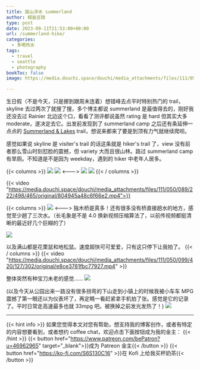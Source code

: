 ```yaml
---
title: 跋山涉水 summerland
author: 椒盐豆豉
type: post
date: 2023-09-11T21:53:00+00:00
url: /summerland-hike/
categories:
  - 多喝热水
tags:
  - travel
  - seattle
  - photography
bookToc: false
image: https://media.douchi.space/douchi/media_attachments/files/111/050/061/927/940/177/original/899a60fb47389603.png

---
```


生日假（不是今天，只是挪到跟周末连着）想错峰去点平时特别热门的 trail，skyline 去过两次了就搜了搜，多个博主都说 summerland 是最值得去的，刚好我还没去过 Rainier 北边这个口，看看了测评都说虽然 rating 是 hard 但其实大多 moderate，遂决定去它。出发前发现到了 summerland camp 之后还有条延伸一点点的 [Summerland & Lakes](https://www.alltrails.com/explore/trail/us/washington/camp-summerland-and-lakes-via-wonderland-trail) trail，想说来都来了要是到顶有力气就继续爬呗。

感觉如果说 skyline 是 visiter's trail 的话这条就是 hiker's trail 了，view 没有前者那么雪山时刻怼脸的震撼，但 variety 大而且很山林。路过 summerland camp 有旱厕。不知道是不是因为 weekday，遇到的 hiker 中老年人居多。

<!--more-->

{{< columns >}}
![](https://media.douchi.space/douchi/media_attachments/files/111/050/061/927/940/177/original/899a60fb47389603.png)
![](https://media.douchi.space/douchi/media_attachments/files/111/050/059/907/376/440/original/d9c3984f3f735ed0.png)
<--->
![](https://media.douchi.space/douchi/media_attachments/files/111/050/060/673/932/638/original/a24322929ccb3caf.png)
![](https://media.douchi.space/douchi/media_attachments/files/111/050/061/245/902/467/original/0fbbd97f38bf8f28.png)
{{< / columns >}}


{{< video "https://media.douchi.space/douchi/media_attachments/files/111/050/089/222/498/465/original/804945a48c6f66e2.mp4">}}

{{< columns >}}
![](https://media.douchi.space/douchi/media_attachments/files/111/050/093/202/644/817/original/3c97b634132fe4c9.png)
<--->
独木桥是真多！还有很多没有桥直接趟水的地方，感觉至少趟了三次水。（长毛象是不是 4.0 换新视频压缩算法了，以前传视频都挺清晰的最近好几个巨糊的了）

![](https://media.douchi.space/douchi/media_attachments/files/111/050/094/971/708/139/original/9f4dc3c73a8a2833.png)

以及满山都是花栗鼠和地松鼠。速度超快可可爱爱，只有这只停下让我拍了。
{{< / columns >}}
{{< video "https://media.douchi.space/douchi/media_attachments/files/111/050/099/420/127/302/original/e8ce3781fbc77927.mp4" >}}

整体突然有种宝刀未老的感觉……
![](https://media.douchi.space/douchi/media_attachments/files/111/050/464/325/649/571/original/821ec64291d59c0d.png)

(以及今天从公园出来一路没有很多拐弯的下山走到小镇上的时候我被小车车 MPG 震撼了第一眼还以为仪表坏了，再定睛一看赶紧拿手机拍了张。感觉是它的记录了。平时日常走高速最多也就 33mpg 吧。被换掉之前发光发热了！)
![](https://media.douchi.space/douchi/media_attachments/files/111/050/276/512/142/118/original/3617f0d0ded34e77.png)


---
{{< hint info >}}
如果您觉得本文对您有帮助，想支持我的博客创作，或者有特定的内容想要看到，或者想约 coffee chat，欢迎点击下面按钮成为我的金主：
{{< /hint >}}
{{< button href="https://www.patreon.com/bePatron?u=46962965" target="_blank">}}成为 Patreon 金主{{< /button >}}
{{< button href="https://ko-fi.com/S6S130C16" >}}在 Kofi 上给我买杯奶茶{{< /button >}}